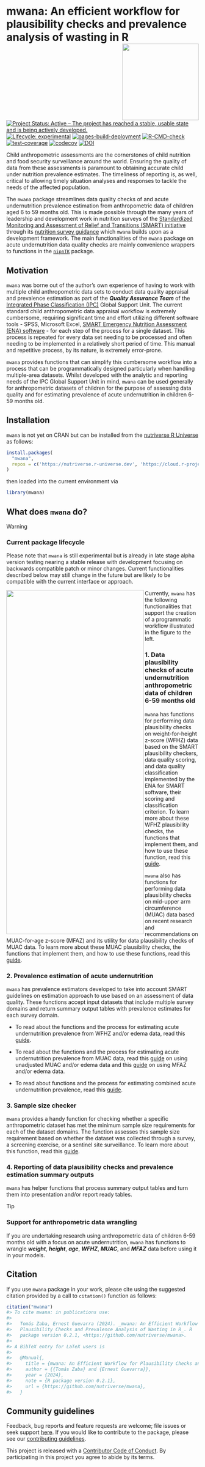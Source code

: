 

<!-- README.md is generated from README.qmd. Please edit that file -->

# mwana: An efficient workflow for plausibility checks and prevalence analysis of wasting in R <img src="man/figures/logo.png" align="right" width="200px" />

<!-- badges: start -->

[![Project Status: Active – The project has reached a stable, usable
state and is being actively
developed.](https://www.repostatus.org/badges/latest/active.svg)](https://www.repostatus.org/#active)
[![Lifecycle:
experimental](https://img.shields.io/badge/lifecycle-experimental-orange.svg)](https://lifecycle.r-lib.org/articles/stages.html#experimental)
[![pages-build-deployment](https://github.com/nutriverse/mwana/actions/workflows/pages/pages-build-deployment/badge.svg)](https://github.com/nutriverse/mwana/actions/workflows/pages/pages-build-deployment)
[![R-CMD-check](https://github.com/nutriverse/mwana/actions/workflows/R-CMD-check.yaml/badge.svg)](https://github.com/nutriverse/mwana/actions/workflows/R-CMD-check.yaml)
[![test-coverage](https://github.com/nutriverse/mwana/actions/workflows/test-coverage.yaml/badge.svg)](https://github.com/nutriverse/mwana/actions/workflows/test-coverage.yaml)
[![codecov](https://codecov.io/gh/nutriverse/mwana/graph/badge.svg?token=kUUp1WOlSi)](https://codecov.io/gh/nutriverse/mwana)
[![DOI](https://zenodo.org/badge/867609177.svg)](https://zenodo.org/badge/latestdoi/867609177)
<!-- badges: end -->

Child anthropometric assessments are the cornerstones of child nutrition
and food security surveillance around the world. Ensuring the quality of
data from these assessments is paramount to obtaining accurate child
under nutrition prevalence estimates. The timeliness of reporting is, as
well, critical to allowing timely situation analyses and responses to
tackle the needs of the affected population.

The `mwana` package streamlines data quality checks of and acute
undernutrition prevalence estimation from anthropometric data of
children aged 6 to 59 months old. This is made possible through the many
years of leadership and development work in nutrition surveys of the
[Standardized Monitoring and Assessment of Relief and Transitions
(SMART) initiative](https://smartmethodology.org) through its [nutrition
survey
guidance](https://smartmethodology.org/survey-planning-tools/smart-methodology/)
which `mwana` builds upon as a development framework. The main
functionalities of the `mwana` package on acute undernutrition data
quality checks are mainly convenience wrappers to functions in the
[`nipnTK`](https://nutriverse.io/nipnTK) package.

## Motivation

`mwana` was borne out of the author’s own experience of having to work
with multiple child anthropometric data sets to conduct data quality
appraisal and prevalence estimation as part of the ***Quality Assurance
Team*** of the [Integrated Phase Classification
(IPC)](https://www.ipcinfo.org/) Global Support Unit. The current
standard child anthropometric data appraisal workflow is extremely
cumbersome, requiring significant time and effort utilizing different
software tools - SPSS, Microsoft Excel, [SMART Emergency Nutrition
Assessment (ENA)
software](https://smartmethodology.org/survey-planning-tools/smart-emergency-nutrition-assessment/) -
for each step of the process for a single dataset. This process is
repeated for every data set needing to be processed and often needing to
be implemented in a relatively short period of time. This manual and
repetitive process, by its nature, is extremely error-prone.

`mwana` provides functions that can simplify this cumbersome workflow
into a process that can be programmatically designed particularly when
handling multiple-area datasets. Whilst developed with the analytic and
reporting needs of the IPC Global Support Unit in mind, `mwana` can be
used generally for anthropometric datasets of children for the purpose
of assessing data quality and for estimating prevalence of acute
undernutrition in children 6-59 months old.

## Installation

`mwana` is not yet on CRAN but can be installed from the [nutriverse R
Universe](https://nutriverse.r-universe.dev) as follows:

``` r
install.packages(
  "mwana",
  repos = c('https://nutriverse.r-universe.dev', 'https://cloud.r-project.org')
)
```

then loaded into the current environment via

``` r
library(mwana)
```

## What does `mwana` do?

> [!WARNING]
>
> ### Current package lifecycle
>
> Please note that `mwana` is still experimental but is already in late
> stage alpha version testing nearing a stable release with development
> focusing on backwards compatible patch or minor changes. Current
> functionalities described below may still change in the future but are
> likely to be compatible with the current interface or approach.

<img src="man/figures/workflow.png" width="360px" height="900px" align="left" />Currently,
`mwana` has the following functionalities that support the creation of a
programmatic workflow illustrated in the figure to the left.

### 1. Data plausibility checks of acute undernutrition anthropometric data of children 6-59 months old

`mwana` has functions for performing data plausibility checks on
weight-for-height z-score (WFHZ) data based on the SMART plausibility
checkers, data quality scoring, and data quality classification
implemented by the ENA for SMART software, their scoring and
classification criterion. To learn more about these WFHZ plausibility
checks, the functions that implement them, and how to use these
function, read this
[guide](https://nutriverse.io/mwana/articles/plausibility.html#plausibility-check-on-wfhz-data).

`mwana` also has functions for performing data plausibility checks on
mid-upper arm circumference (MUAC) data based on recent research and
recommendations on MUAC-for-age z-score (MFAZ) and its utility for data
plausibility checks of MUAC data. To learn more about these MUAC
plausibility checks, the functions that implement them, and how to use
these functions, read this
[guide](https://nutriverse.io/mwana/articles/plausibility.html#plausibility-check-on-mfaz-data).

### 2. Prevalence estimation of acute undernutrition

`mwana` has prevalence estimators developed to take into account SMART
guidelines on estimation approach to use based on an assessment of data
quality. These functions accept input datasets that include multiple
survey domains and return summary output tables with prevalence
estimates for each survey domain.

- To read about the functions and the process for estimating acute
  undernutrition prevalence from WFHZ and/or edema data, read this
  [guide](https://nutriverse.io/mwana/articles/prevalence.html#sec-prevalence-wfhz).

- To read about the functions and the process for estimating acute
  undernutrition prevalence from MUAC data, read this
  [guide](https://nutriverse.io/mwana/articles/prevalence.html#sec-prevalence-muac)
  on using unadjusted MUAC and/or edema data and this
  [guide](https://nutriverse.io/mwana/articles/prevalence.html#estimation-of-the-prevalence-of-wasting-based-on-mfaz)
  on using MFAZ and/or edema data.

- To read about functions and the process for estimating combined acute
  undernutrition prevalence, read this
  [guide](https://nutriverse.io/mwana/articles/prevalence.html#estimation-of-the-combined-prevalence-of-wasting).

### 3. Sample size checker

`mwana` provides a handy function for checking whether a specific
anthropometric dataset has met the minimum sample size requirements for
each of the dataset domains. The function assesses this sample size
requirement based on whether the dataset was collected through a survey,
a screening exercise, or a sentinel site surveillance. To learn more
about this function, read this
[guide](https://nutriverse.io/mwana/articles/ipc_amn_check.html).

### 4. Reporting of data plausibility checks and prevalence estimation summary outputs

`mwana` has helper functions that process summary output tables and turn
them into presentation and/or report ready tables.

> [!TIP]
>
> ### Support for anthropometric data wrangling
>
> If you are undertaking research using anthropometric data of children
> 6-59 months old with a focus on acute undernutrition, `mwana` has
> functions to wrangle ***weight***, ***height***, ***age***,
> ***WFHZ***, ***MUAC***, and ***MFAZ*** data before using it in your
> models.

## Citation

If you use `mwana` package in your work, please cite using the suggested
citation provided by a call to `citation()` function as follows:

``` r
citation("mwana")
#> To cite mwana: in publications use:
#> 
#>   Tomás Zaba, Ernest Guevarra (2024). _mwana: An Efficient Workflow for
#>   Plausibility Checks and Prevalence Analysis of Wasting in R_. R
#>   package version 0.2.1, <https://github.com/nutriverse/mwana>.
#> 
#> A BibTeX entry for LaTeX users is
#> 
#>   @Manual{,
#>     title = {mwana: An Efficient Workflow for Plausibility Checks and Prevalence Analysis of Wasting in R},
#>     author = {{Tomás Zaba} and {Ernest Guevarra}},
#>     year = {2024},
#>     note = {R package version 0.2.1},
#>     url = {https://github.com/nutriverse/mwana},
#>   }
```

## Community guidelines

Feedback, bug reports and feature requests are welcome; file issues or
seek support [here](https://github.com/nutriverse/mwana/issues). If you
would like to contribute to the package, please see our [contributing
guidelines](https://nutriverse.io/mwana/CONTRIBUTING.html).

This project is released with a [Contributor Code of
Conduct](https://nutriverse.io/mwana/CODE_OF_CONDUCT.html). By
participating in this project you agree to abide by its terms.

